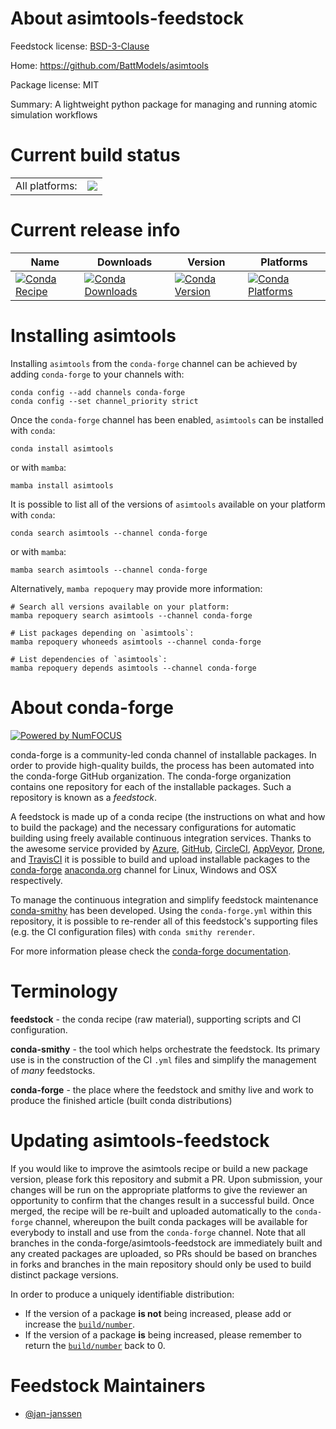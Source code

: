 About asimtools-feedstock
=========================

Feedstock license: [BSD-3-Clause](https://github.com/conda-forge/asimtools-feedstock/blob/main/LICENSE.txt)

Home: https://github.com/BattModels/asimtools

Package license: MIT

Summary: A lightweight python package for managing and running atomic simulation workflows

Current build status
====================


<table><tr><td>All platforms:</td>
    <td>
      <a href="https://dev.azure.com/conda-forge/feedstock-builds/_build/latest?definitionId=26169&branchName=main">
        <img src="https://dev.azure.com/conda-forge/feedstock-builds/_apis/build/status/asimtools-feedstock?branchName=main">
      </a>
    </td>
  </tr>
</table>

Current release info
====================

| Name | Downloads | Version | Platforms |
| --- | --- | --- | --- |
| [![Conda Recipe](https://img.shields.io/badge/recipe-asimtools-green.svg)](https://anaconda.org/conda-forge/asimtools) | [![Conda Downloads](https://img.shields.io/conda/dn/conda-forge/asimtools.svg)](https://anaconda.org/conda-forge/asimtools) | [![Conda Version](https://img.shields.io/conda/vn/conda-forge/asimtools.svg)](https://anaconda.org/conda-forge/asimtools) | [![Conda Platforms](https://img.shields.io/conda/pn/conda-forge/asimtools.svg)](https://anaconda.org/conda-forge/asimtools) |

Installing asimtools
====================

Installing `asimtools` from the `conda-forge` channel can be achieved by adding `conda-forge` to your channels with:

```
conda config --add channels conda-forge
conda config --set channel_priority strict
```

Once the `conda-forge` channel has been enabled, `asimtools` can be installed with `conda`:

```
conda install asimtools
```

or with `mamba`:

```
mamba install asimtools
```

It is possible to list all of the versions of `asimtools` available on your platform with `conda`:

```
conda search asimtools --channel conda-forge
```

or with `mamba`:

```
mamba search asimtools --channel conda-forge
```

Alternatively, `mamba repoquery` may provide more information:

```
# Search all versions available on your platform:
mamba repoquery search asimtools --channel conda-forge

# List packages depending on `asimtools`:
mamba repoquery whoneeds asimtools --channel conda-forge

# List dependencies of `asimtools`:
mamba repoquery depends asimtools --channel conda-forge
```


About conda-forge
=================

[![Powered by
NumFOCUS](https://img.shields.io/badge/powered%20by-NumFOCUS-orange.svg?style=flat&colorA=E1523D&colorB=007D8A)](https://numfocus.org)

conda-forge is a community-led conda channel of installable packages.
In order to provide high-quality builds, the process has been automated into the
conda-forge GitHub organization. The conda-forge organization contains one repository
for each of the installable packages. Such a repository is known as a *feedstock*.

A feedstock is made up of a conda recipe (the instructions on what and how to build
the package) and the necessary configurations for automatic building using freely
available continuous integration services. Thanks to the awesome service provided by
[Azure](https://azure.microsoft.com/en-us/services/devops/), [GitHub](https://github.com/),
[CircleCI](https://circleci.com/), [AppVeyor](https://www.appveyor.com/),
[Drone](https://cloud.drone.io/welcome), and [TravisCI](https://travis-ci.com/)
it is possible to build and upload installable packages to the
[conda-forge](https://anaconda.org/conda-forge) [anaconda.org](https://anaconda.org/)
channel for Linux, Windows and OSX respectively.

To manage the continuous integration and simplify feedstock maintenance
[conda-smithy](https://github.com/conda-forge/conda-smithy) has been developed.
Using the ``conda-forge.yml`` within this repository, it is possible to re-render all of
this feedstock's supporting files (e.g. the CI configuration files) with ``conda smithy rerender``.

For more information please check the [conda-forge documentation](https://conda-forge.org/docs/).

Terminology
===========

**feedstock** - the conda recipe (raw material), supporting scripts and CI configuration.

**conda-smithy** - the tool which helps orchestrate the feedstock.
                   Its primary use is in the construction of the CI ``.yml`` files
                   and simplify the management of *many* feedstocks.

**conda-forge** - the place where the feedstock and smithy live and work to
                  produce the finished article (built conda distributions)


Updating asimtools-feedstock
============================

If you would like to improve the asimtools recipe or build a new
package version, please fork this repository and submit a PR. Upon submission,
your changes will be run on the appropriate platforms to give the reviewer an
opportunity to confirm that the changes result in a successful build. Once
merged, the recipe will be re-built and uploaded automatically to the
`conda-forge` channel, whereupon the built conda packages will be available for
everybody to install and use from the `conda-forge` channel.
Note that all branches in the conda-forge/asimtools-feedstock are
immediately built and any created packages are uploaded, so PRs should be based
on branches in forks and branches in the main repository should only be used to
build distinct package versions.

In order to produce a uniquely identifiable distribution:
 * If the version of a package **is not** being increased, please add or increase
   the [``build/number``](https://docs.conda.io/projects/conda-build/en/latest/resources/define-metadata.html#build-number-and-string).
 * If the version of a package **is** being increased, please remember to return
   the [``build/number``](https://docs.conda.io/projects/conda-build/en/latest/resources/define-metadata.html#build-number-and-string)
   back to 0.

Feedstock Maintainers
=====================

* [@jan-janssen](https://github.com/jan-janssen/)

